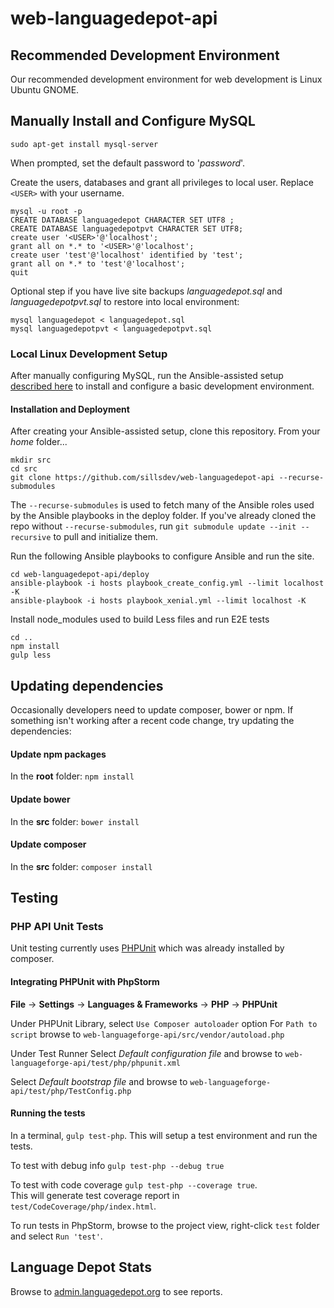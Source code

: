 # web-languagedepot-api #

## Recommended Development Environment ##

Our recommended development environment for web development is Linux Ubuntu GNOME.

## Manually Install and Configure MySQL ##

```
sudo apt-get install mysql-server
```
When prompted, set the default password to '*password*'. 

Create the users, databases and grant all privileges to local user.  Replace `<USER>` with your username.
```
mysql -u root -p
CREATE DATABASE languagedepot CHARACTER SET UTF8 ;
CREATE DATABASE languagedepotpvt CHARACTER SET UTF8;
create user '<USER>'@'localhost';
grant all on *.* to '<USER>'@'localhost';
create user 'test'@'localhost' identified by 'test';
grant all on *.* to 'test'@'localhost';
quit
```

Optional step if you have live site backups *languagedepot.sql* and *languagedepotpvt.sql* to restore into local environment:
```
mysql languagedepot < languagedepot.sql
mysql languagedepotpvt < languagedepotpvt.sql
```

### Local Linux Development Setup <a id="LocalSetup"></a>

After manually configuring MySQL, run the Ansible-assisted setup [described here](https://github.com/sillsdev/ops-devbox) to install and configure a basic development environment.


#### Installation and Deployment ####
After creating your Ansible-assisted setup, clone this repository. From your *home* folder...

````
mkdir src
cd src
git clone https://github.com/sillsdev/web-languagedepot-api --recurse-submodules
````
The `--recurse-submodules` is used to fetch many of the Ansible roles used by the Ansible playbooks in the deploy folder. If you've already cloned the repo without `--recurse-submodules`, run `git submodule update --init --recursive` to pull and initialize them.

Run the following Ansible playbooks to configure Ansible and run the site.

````
cd web-languagedepot-api/deploy
ansible-playbook -i hosts playbook_create_config.yml --limit localhost -K
ansible-playbook -i hosts playbook_xenial.yml --limit localhost -K
````

Install node_modules used to build Less files and run E2E tests
```
cd ..
npm install
gulp less
```

## Updating dependencies ##

Occasionally developers need to update composer, bower or npm.  If something isn't working after a recent code change, try updating the dependencies:

#### Update npm packages ####

In the **root** folder: `npm install`

#### Update bower ####

In the **src** folder: `bower install`

#### Update composer ####

In the **src** folder: `composer install`

## Testing ##

### PHP API Unit Tests ###

Unit testing currently uses [PHPUnit](https://phpunit.de/) which was already installed by composer.

#### Integrating PHPUnit with PhpStorm ####

**File** -> **Settings** -> **Languages & Frameworks** -> **PHP** -> **PHPUnit**

Under PHPUnit Library, select `Use Composer autoloader` option
For `Path to script` browse to `web-languageforge-api/src/vendor/autoload.php`

Under Test Runner
Select *Default configuration file* and browse to `web-languageforge-api/test/php/phpunit.xml`

Select *Default bootstrap file* and browse to `web-languageforge-api/test/php/TestConfig.php`

#### Running the tests ####
In a terminal, `gulp test-php`.  This will setup a test environment and run the tests.

To test with debug info `gulp test-php --debug true`

To test with code coverage `gulp test-php --coverage true`.  
This will generate test coverage report in `test/CodeCoverage/php/index.html`. 

To run tests in PhpStorm, browse to the project view, right-click `test` folder and select `Run 'test'`.

## Language Depot Stats ##

Browse to [admin.languagedepot.org](http://admin.languagedepot.org/) to see reports.

